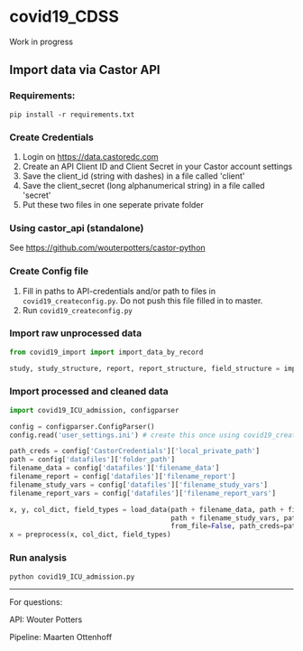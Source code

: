 # covid19_CDSS

Work in progress


## Import data via Castor API

### Requirements:
`pip install -r requirements.txt`

### Create Credentials
1) Login on https://data.castoredc.com
2) Create an API Client ID and Client Secret in your Castor account settings
3) Save the client_id (string with dashes) in a file called 'client'
4) Save the client_secret (long alphanumerical string) in a file called 'secret'
5) Put these two files in one seperate private folder

### Using castor_api (standalone)
See https://github.com/wouterpotters/castor-python

### Create Config file
1) Fill in paths to API-credentials and/or path to files in `covid19_createconfig.py`. Do not push this file filled in to master.
2) Run `covid19_createconfig.py`

### Import raw unprocessed data
```python
from covid19_import import import_data_by_record

study, study_structure, report, report_structure, field_structure = import_data_by_record(PATH_TO_CREDENTIALS)
```

### Import processed and cleaned data
```python
import covid19_ICU_admission, configparser

config = configparser.ConfigParser()
config.read('user_settings.ini') # create this once using covid19_createconfig and never upload this file to git.

path_creds = config['CastorCredentials']['local_private_path']
path = config['datafiles']['folder_path']
filename_data = config['datafiles']['filename_data']
filename_report = config['datafiles']['filename_report']
filename_study_vars = config['datafiles']['filename_study_vars']
filename_report_vars = config['datafiles']['filename_report_vars']

x, y, col_dict, field_types = load_data(path + filename_data, path + filename_report, 
                                        path + filename_study_vars, path + filename_report_vars,
                                        from_file=False, path_creds=path_creds)
x = preprocess(x, col_dict, field_types)
```

### Run analysis
`python covid19_ICU_admission.py`

---
For questions:

API: Wouter Potters

Pipeline: Maarten Ottenhoff

